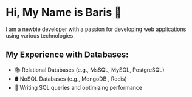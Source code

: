 # Hi, My Name is Baris 👋

I am a newbie developer with a passion for developing web applications using various technologies.

## My Experience with Databases:
- 📚 Relational Databases (e.g., MsSQL, MySQL, PostgreSQL)
- 🛢️ NoSQL Databases (e.g., MongoDB , Redis)
- 🔧 Writing SQL queries and optimizing performance
